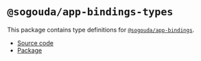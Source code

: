 # `@sogouda/app-bindings-types`

This package contains type definitions for [`@sogouda/app-bindings`](https://src.sogouda.org/node-app-bindings).

* [Source code](https://github.com/sogouda)
* [Package](https://npmjs.org/package/@sogouda/app-bindings)

